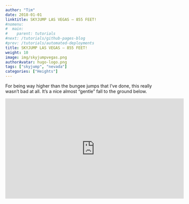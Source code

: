 ```yaml
---
author: "Tim"
date: 2018-01-01
linktitle: SKYJUMP LAS VEGAS – 855 FEET!
#nomenu:
#  main:
#    parent: tutorials
#next: /tutorials/github-pages-blog
#prev: /tutorials/automated-deployments
title: SKYJUMP LAS VEGAS – 855 FEET!
weight: 10
image: img/skyjumpvegas.png
authorAvatar: hugo-logo.png
tags: ["skyjump", "nevada"]
categories: ["Heights"]
---
```


For being way higher than the bungee jumps that I’ve done, this really wasn’t bad at all. It’s a nice almost “gentle” fall to the ground below.  

<iframe width="560" height="315" src="https://www.youtube.com/embed/nKPXWhIa2xg" frameborder="0" allow="autoplay; encrypted-media" allowfullscreen></iframe>
